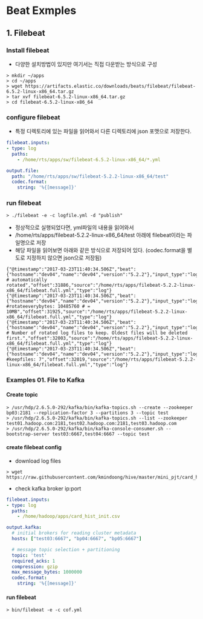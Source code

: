 # Beat Exmples

## 1. Filebeat
### Install filebeat
 - 다양한 설치방법이 있지만 여기서는 직접 다운받는 방식으로 구성
```
> mkdir ~/apps
> cd ~/apps
> wget https://artifacts.elastic.co/downloads/beats/filebeat/filebeat-6.5.2-linux-x86_64.tar.gz
> tar xvf filebeat-6.5.2-linux-x86_64.tar.gz
> cd filebeat-6.5.2-linux-x86_64
```

### configure filebeat
 - 특정 디렉토리에 있는 파일을 읽어와서 다른 디렉토리에 json 포맷으로 저장한다.

```yml
filebeat.inputs:
- type: log
  paths:
    - /home/rts/apps/sw/filebeat-6.5.2-linux-x86_64/*.yml

output.file:
  path: "/home/rts/apps/sw/filebeat-5.2.2-linux-x86_64/test"
  codec.format:
    string: '%{[message]}'
```


### run filebeat

```
> ./filebeat -e -c logfile.yml -d "publish"
```
- 정상적으로 실행되었다면, yml파일의 내용을 읽어와서
- /home/rts/apps/filebeat-5.2.2-linux-x86_64/test 아래에 filebeat이라는 파일명으로 저장
- 해당 파일을 읽어보면 아래와 같은 방식으로 저장되어 있다. (codec.format을 별도로 지정하지 않으면 json으로 저장됨)
```
{"@timestamp":"2017-03-23T11:40:34.506Z","beat":{"hostname":"dev04","name":"dev04","version":"5.2.2"},"input_type":"log","message":"  # automatically rotated","offset":31886,"source":"/home/rts/apps/filebeat-5.2.2-linux-x86_64/filebeat.full.yml","type":"log"}
{"@timestamp":"2017-03-23T11:40:34.506Z","beat":{"hostname":"dev04","name":"dev04","version":"5.2.2"},"input_type":"log","message":"  #rotateeverybytes: 10485760 # = 10MB","offset":31925,"source":"/home/rts/apps/filebeat-5.2.2-linux-x86_64/filebeat.full.yml","type":"log"}
{"@timestamp":"2017-03-23T11:40:34.506Z","beat":{"hostname":"dev04","name":"dev04","version":"5.2.2"},"input_type":"log","message":"  # Number of rotated log files to keep. Oldest files will be deleted first.","offset":32003,"source":"/home/rts/apps/filebeat-5.2.2-linux-x86_64/filebeat.full.yml","type":"log"}
{"@timestamp":"2017-03-23T11:40:34.506Z","beat":{"hostname":"dev04","name":"dev04","version":"5.2.2"},"input_type":"log","message":"  #keepfiles: 7","offset":32019,"source":"/home/rts/apps/filebeat-5.2.2-linux-x86_64/filebeat.full.yml","type":"log"}
```


### Examples 01. File to Kafka
#### Create topic
```
> /usr/hdp/2.6.5.0-292/kafka/bin/kafka-topics.sh --create --zookeeper bp03:2181 --replication-factor 3 --partitions 3 --topic test
> /usr/hdp/2.6.5.0-292/kafka/bin/kafka-topics.sh --list --zookeeper test01.hadoop.com:2181,test02.hadoop.com:2181,test03.hadoop.com
> /usr/hdp/2.6.5.0-292/kafka/bin/kafka-console-consumer.sh --bootstrap-server test03:6667,test04:6667 --topic test 
```

#### create filebeat config
- download log files
```
> wget https://raw.githubusercontent.com/kmindoong/hive/master/mini_pjt/card_hist_init.csv
```
- check kafka broker ip:port
```yml
filebeat.inputs:
- type: log
  paths:
    - /home/hadoop/apps/card_hist_init.csv

output.kafka:
  # initial brokers for reading cluster metadata
  hosts: ["test03:6667", "bp04:6667", "bp05:6667"]

  # message topic selection + partitioning
  topic: 'test'
  required_acks: 1
  compression: gzip
  max_message_bytes: 1000000
  codec.format:
    string: '%{[message]}'
```

#### run filebeat
```
> bin/filebeat -e -c cof.yml
```
